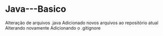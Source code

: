 # Java---Basico

Alteração de arquivos .java
Adicionado novos arquivos ao repositório atual
Alterando novamente
Adicionando o .gitignore